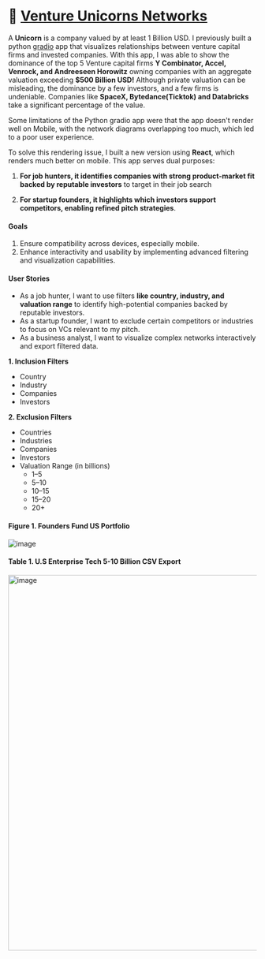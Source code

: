 # :unicorn: [Venture Unicorns Networks](https://ujpro8xc48dbk41r.vercel.app) 

A **Unicorn** is a company valued by at least 1 Billion USD. I previously built a python [gradio](https://leoncensh-networkx-saas.hf.space) app that visualizes relationships between venture capital firms and invested companies. With this app, I was able to show the dominance of the top 5 Venture capital firms **Y Combinator, Accel, Venrock, and Andreeseen Horowitz** owning companies with an aggregate valuation exceeding **$500 Billion USD!** Although private valuation can be misleading, the dominance by a few investors, and a few firms is undeniable. Companies like **SpaceX, Bytedance(Ticktok) and Databricks** take a significant percentage of the value. 

Some limitations of the Python gradio app were that the app doesn't render well on Mobile, with the network diagrams overlapping too much, which led to a poor user experience. 

To solve this rendering issue, I built a new version using **React**, which renders much better on mobile. This app serves dual purposes:

1. **For job hunters, it identifies companies with strong product-market fit backed by reputable investors** to target in their job search
   
2. **For startup founders, it highlights which investors support competitors, enabling refined pitch strategies**. 

 
#### Goals
1. Ensure compatibility across devices, especially mobile.
2. Enhance interactivity and usability by implementing advanced filtering and visualization capabilities.


#### User Stories
- As a job hunter, I want to use filters **like country, industry, and valuation range** to identify high-potential companies backed by reputable investors.
- As a startup founder, I want to exclude certain competitors or industries to focus on VCs relevant to my pitch.
- As a business analyst, I want to visualize complex networks interactively and export filtered data.

**1. Inclusion Filters**
 * Country
 * Industry
 * Companies
 * Investors

**2. Exclusion Filters**
 - Countries
 - Industries
 - Companies
 - Investors
 - Valuation Range (in billions)
     * 1–5
     * 5–10
     * 10–15
     * 15–20
     * 20+

#### Figure 1. Founders Fund US Portfolio

![image](https://github.com/user-attachments/assets/e10623ba-8bb7-4cd7-80c4-cfd3a4100b74)

#### Table 1. U.S Enterprise Tech 5-10 Billion CSV Export

<img width="762" alt="image" src="https://github.com/user-attachments/assets/37bdfe1c-616c-4bbf-8935-7978c36b08d3" />


